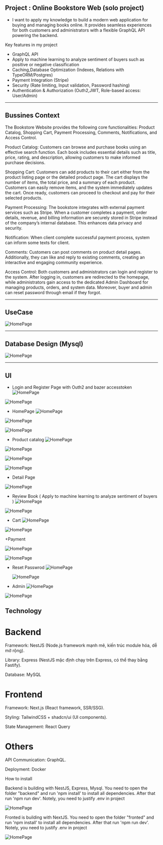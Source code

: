 ## Project : Online Bookstore Web (solo project)

- I want to apply my knowledge to build a modern web application for buying and managing books online. It provides seamless experiences for both customers and administrators with a flexible GraphQL API powering the backend.

Key features in my project
+  GraphQL API
+  Apply to machine learning to analyze sentiment of buyers such as positive or negative classification
+  Caching,Database Optimization (Indexes, Relations with TypeORM/Postgres)
+  Payment Integration (Stripe)
+  Security (Rate limiting, Input validation, Password hashing)
+  Authentication & Authorization (Outh2,JWT, Role-based access: User/Admin)

---------------------------------------------------------------------------------------------------------------------------
## Bussines Context

The Bookstore Website provides the following core functionalities: Product Catalog, Shopping Cart, Payment Processing, Comments, Notifications, and Access Control. 

Product Catalog: Customers can browse and purchase books using an effective search function. Each book includes essential details such as title, price, rating, and description, allowing customers to make informed purchase decisions. 

Shopping Cart: Customers can add products to their cart either from the product listing page or the detailed product page. The cart displays the number of items, the total price, and a summary of each product. Customers can easily remove items, and the system immediately updates the cart. Once ready, customers can proceed to checkout and pay for their selected products. 

Payment Processing: The bookstore integrates with external payment services such as Stripe. When a customer completes a payment, order details, revenue, and billing information are securely stored in Stripe instead of the company’s internal database. This enhances data privacy and security. 

Notification: When client complete successful payment process, system can inform some texts for client.

Comments: Customers can post comments on product detail pages. Additionally, they can like and reply to existing comments, creating an interactive and engaging community experience. 

Access Control: Both customers and administrators can login and register to the system. After logging in, customers are redirected to the homepage, while administrators gain access to the dedicated Admin Dashboard for managing products, orders, and system data. Moreover, buyer and admin can reset password through email if they forgot. 

---------------------------------------------------------------------------------------------------------------------------------------------------------------------------------------------------------

## UseCase
![HomePage](./design/UseCase.png)

------------------------------------------------------------------------------------------------------------------------------------------------------------------------------------------------------------
##  Database Design (Mysql)
![HomePage](./design/Database.png)


-------------------------------------------------------------------------------------------------------------------------------------------------------------------------------------------------------
## UI 

+ Login and Register Page with Outh2 and bazer accesstoken
![HomePage](./design/LoginPage.png)

![HomePage](./design/RegisterPage.png)

+ HomePage
![HomePage](./design/Homepage1.png)

![HomePage](./design/Homepage2.png)

![HomePage](./design/Footer.png)

+ Product catalog
![HomePage](./design/Categories.png)

![HomePage](./design/Library.png)

![HomePage](./design/Search.png)

![HomePage](./design/Panition)

+ Detail Page

![HomePage](./design/DetailPage.png)

+ Review Book ( Apply to machine learning to analyze sentiment of buyers ) 
![HomePage](./design/onlineCommet.png)

![HomePage](./design/reply.png)

+ Cart
![HomePage](./design/Cart.png)

![HomePage](./design/Cart2.png)

+Payment

![HomePage](./design/payment.png)

![HomePage](./design/sanbox.png)

+ Reset Passwrod
  ![HomePage](./design/ResetPassword.png)

  ![HomePage](./design/EmailResetPassword.png)



+ Admin
![HomePage](./design/admin1.png)

![HomePage](./design/admin2.png)  





## Technology

# Backend

Framework: NestJS (Node.js framework mạnh mẽ, kiến trúc module hóa, dễ mở rộng).

Library: Express (NestJS mặc định chạy trên Express, có thể thay bằng Fastify).

Database: MySQL


# Frontend

Framework: Next.js (React framework, SSR/SSG).

Styling: TailwindCSS + shadcn/ui (UI components).

State Management: React Query

# Others

API Communication: GraphQL.

Deployment: Docker

How to install

Backend is building with NestJS, Express, Mysql. You need to open the folder "backend" and run 'npm install' to install all dependencies. After that run 'npm run dev'. Notely, you need to justify .env in project

![HomePage](./design/backend.png)

Fronted is building with NextJS. You need to open the folder "fronted" and run 'npm install' to install all dependencies. After that run 'npm run dev'. Notely, you need to justify .env in project

![HomePage](./design/fronted.png)



